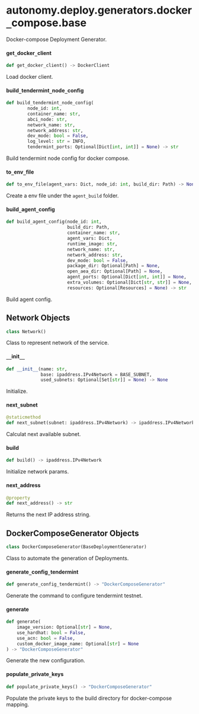 <a id="autonomy.deploy.generators.docker_compose.base"></a>

# autonomy.deploy.generators.docker`_`compose.base

Docker-compose Deployment Generator.

<a id="autonomy.deploy.generators.docker_compose.base.get_docker_client"></a>

#### get`_`docker`_`client

```python
def get_docker_client() -> DockerClient
```

Load docker client.

<a id="autonomy.deploy.generators.docker_compose.base.build_tendermint_node_config"></a>

#### build`_`tendermint`_`node`_`config

```python
def build_tendermint_node_config(
        node_id: int,
        container_name: str,
        abci_node: str,
        network_name: str,
        network_address: str,
        dev_mode: bool = False,
        log_level: str = INFO,
        tendermint_ports: Optional[Dict[int, int]] = None) -> str
```

Build tendermint node config for docker compose.

<a id="autonomy.deploy.generators.docker_compose.base.to_env_file"></a>

#### to`_`env`_`file

```python
def to_env_file(agent_vars: Dict, node_id: int, build_dir: Path) -> None
```

Create a env file under the `agent_build` folder.

<a id="autonomy.deploy.generators.docker_compose.base.build_agent_config"></a>

#### build`_`agent`_`config

```python
def build_agent_config(node_id: int,
                       build_dir: Path,
                       container_name: str,
                       agent_vars: Dict,
                       runtime_image: str,
                       network_name: str,
                       network_address: str,
                       dev_mode: bool = False,
                       package_dir: Optional[Path] = None,
                       open_aea_dir: Optional[Path] = None,
                       agent_ports: Optional[Dict[int, int]] = None,
                       extra_volumes: Optional[Dict[str, str]] = None,
                       resources: Optional[Resources] = None) -> str
```

Build agent config.

<a id="autonomy.deploy.generators.docker_compose.base.Network"></a>

## Network Objects

```python
class Network()
```

Class to represent network of the service.

<a id="autonomy.deploy.generators.docker_compose.base.Network.__init__"></a>

#### `__`init`__`

```python
def __init__(name: str,
             base: ipaddress.IPv4Network = BASE_SUBNET,
             used_subnets: Optional[Set[str]] = None) -> None
```

Initialize.

<a id="autonomy.deploy.generators.docker_compose.base.Network.next_subnet"></a>

#### next`_`subnet

```python
@staticmethod
def next_subnet(subnet: ipaddress.IPv4Network) -> ipaddress.IPv4Network
```

Calculat next available subnet.

<a id="autonomy.deploy.generators.docker_compose.base.Network.build"></a>

#### build

```python
def build() -> ipaddress.IPv4Network
```

Initialize network params.

<a id="autonomy.deploy.generators.docker_compose.base.Network.next_address"></a>

#### next`_`address

```python
@property
def next_address() -> str
```

Returns the next IP address string.

<a id="autonomy.deploy.generators.docker_compose.base.DockerComposeGenerator"></a>

## DockerComposeGenerator Objects

```python
class DockerComposeGenerator(BaseDeploymentGenerator)
```

Class to automate the generation of Deployments.

<a id="autonomy.deploy.generators.docker_compose.base.DockerComposeGenerator.generate_config_tendermint"></a>

#### generate`_`config`_`tendermint

```python
def generate_config_tendermint() -> "DockerComposeGenerator"
```

Generate the command to configure tendermint testnet.

<a id="autonomy.deploy.generators.docker_compose.base.DockerComposeGenerator.generate"></a>

#### generate

```python
def generate(
    image_version: Optional[str] = None,
    use_hardhat: bool = False,
    use_acn: bool = False,
    custom_docker_image_name: Optional[str] = None
) -> "DockerComposeGenerator"
```

Generate the new configuration.

<a id="autonomy.deploy.generators.docker_compose.base.DockerComposeGenerator.populate_private_keys"></a>

#### populate`_`private`_`keys

```python
def populate_private_keys() -> "DockerComposeGenerator"
```

Populate the private keys to the build directory for docker-compose mapping.

